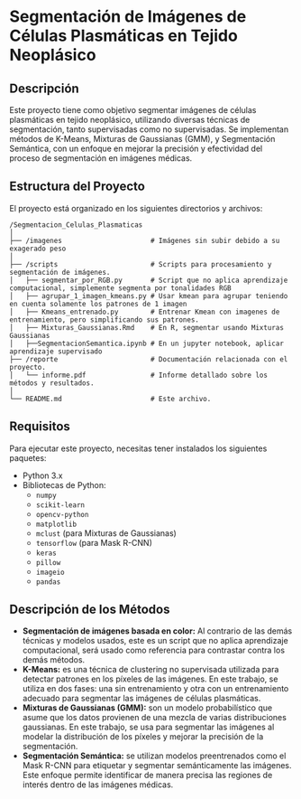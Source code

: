 # Segmentación de Imágenes de Células Plasmáticas en Tejido Neoplásico

## Descripción

Este proyecto tiene como objetivo segmentar imágenes de células plasmáticas en tejido neoplásico, utilizando diversas técnicas de segmentación, tanto supervisadas como no supervisadas. Se implementan métodos de K-Means, Mixturas de Gaussianas (GMM), y Segmentación Semántica, con un enfoque en mejorar la precisión y efectividad del proceso de segmentación en imágenes médicas.

## Estructura del Proyecto

El proyecto está organizado en los siguientes directorios y archivos:
```
/Segmentacion_Celulas_Plasmaticas
│
├── /imagenes                      # Imágenes sin subir debido a su exagerado peso
│
├── /scripts                       # Scripts para procesamiento y segmentación de imágenes.
│   ├── segmentar_por_RGB.py       # Script que no aplica aprendizaje computacional, simplemente segmenta por tonalidades RGB
│   ├── agrupar_1_imagen_kmeans.py # Usar kmean para agrupar teniendo en cuenta solamente los patrones de 1 imagen
│   ├── Kmeans_entrenado.py        # Entrenar Kmean con imagenes de entrenamiento, pero simplificando sus patrones.
│   ├── Mixturas_Gaussianas.Rmd    # En R, segmentar usando Mixturas Gaussianas
│   ├──SegmentacionSemantica.ipynb # En un jupyter notebook, aplicar aprendizaje supervisado
├── /reporte                       # Documentación relacionada con el proyecto.
│   └── informe.pdf                # Informe detallado sobre los métodos y resultados.
│
└── README.md                      # Este archivo.
```


## Requisitos

Para ejecutar este proyecto, necesitas tener instalados los siguientes paquetes:

- Python 3.x
- Bibliotecas de Python:
  - `numpy`
  - `scikit-learn`
  - `opencv-python`
  - `matplotlib`
  - `mclust` (para Mixturas de Gaussianas)
  - `tensorflow` (para Mask R-CNN)
  - `keras`
  - `pillow`
  - `imageio`
  - `pandas`
  
## Descripción de los Métodos
- **Segmentación de imágenes basada en color:** Al contrario de las demás técnicas y modelos usados, este es un script que no aplica aprendizaje computacional, será usado como referencia para contrastar contra los demás métodos. 
- **K-Means:** es una técnica de clustering no supervisada utilizada para detectar patrones en los píxeles de las imágenes. En este trabajo, se utiliza en dos fases: una sin entrenamiento y otra con un entrenamiento adecuado para segmentar las imágenes de células plasmáticas.
- **Mixturas de Gaussianas (GMM):** son un modelo probabilístico que asume que los datos provienen de una mezcla de varias distribuciones gaussianas. En este trabajo, se usa para segmentar las imágenes al modelar la distribución de los píxeles y mejorar la precisión de la segmentación.
- **Segmentación Semántica:** se utilizan modelos preentrenados como el Mask R-CNN para etiquetar y segmentar semánticamente las imágenes. Este enfoque permite identificar de manera precisa las regiones de interés dentro de las imágenes médicas.

